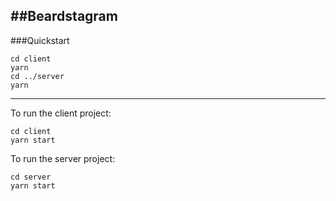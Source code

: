 ##Beardstagram
---
###Quickstart

```
cd client
yarn
cd ../server
yarn
```
---

To run the client project:

```
cd client
yarn start
```

To run the server project:
```
cd server
yarn start
```

